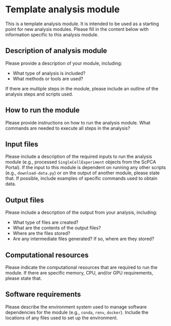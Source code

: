 # Template analysis module

This is a template analysis module.
It is intended to be used as a starting point for new analysis modules.
Please fill in the content below with information specific to this analysis module.

## Description of analysis module

Please provide a description of your module, including:

- What type of analysis is included?
- What methods or tools are used?

If there are multiple steps in the module, please include an outline of the analysis steps and scripts used.

## How to run the module

Please provide instructions on how to run the analysis module.
What commands are needed to execute all steps in the analysis?

## Input files

Please include a description of the required inputs to run the analysis module (e.g., processed `SingleCellExperiment` objects from the ScPCA Portal).
If the input to this module is dependent on running any other scripts (e.g., `download-data.py`) or on the output of another module, please state that.
If possible, include examples of specific commands used to obtain data.

## Output files

Please include a description of the output from your analysis, including:

- What type of files are created?
- What are the contents of the output files?
- Where are the files stored?
- Are any intermediate files generated?
If so, where are they stored?

## Computational resources

Please indicate the computational resources that are required to run the module.
If there are specific memory, CPU, and/or GPU requirements, please state that.

## Software requirements

Please describe the environment system used to manage software dependencies for the module (e.g., `conda`, `renv`, `docker`).
Include the locations of any files used to set up the environment.
